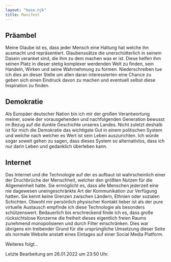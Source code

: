 ```yaml
---
layout: "base.njk"
title: Manifest
---
```


## Präambel

Meine Glaube ist es, dass jeder Mensch eine Haltung hat welche ihn ausmacht und repräsentiert. Glaubenssätze die unerschütterlich in seinem Dasein veranket sind, die ihm zu dem machen was er ist. Diese helfen ihm seinen Platz in dieser stetig komplexer werdenden Welt zu finden, sein Handeln, Wirken und seine Wahrnehmung zu formen. Niederschreiben tue ich dies an dieser Stelle um allen daran interessierten eine Chance zu geben sich einen Eindruck davon zu machen und eventuell selbst diese Inspiration zu finden.

## Demokratie

Als Europäer deutscher Nation bin ich mir der großen Verantwortung meiner, sowie der vorausgehenden und nachfolgenden Generation bewusst im Bezug auf die dunkle Geschichte unseres Landes. Nicht zuletzt deshalb ist für mich die Demokratie das wichtigste Gut in einem politischen System und welche nach welcher es Wert ist sein Leben auszurichten. Ich würde sogar soweit gehen zu sagen, dass dieses System so alternativlos, dass ich nur darin Leben und gedanklich überleben kann.

## Internet

Das Internet und die Technologie auf der es aufbaut ist wahrscheinlich einer der Druchbrüche der Menschheit, welcher den größten Nutzen für die Allgemeinheit hatte. Sie ermöglicht es, dass alle Menschen jederzeit eine nie dagewesen uneingeschränkte Art der Kommunikation zur Verfügung hatten. Sie kennt keine Grenzen zwischen Ländern, Ethnien oder sozialen Schichten. Obwohl mir persönlich physischer Kontakt lieber ist als der pure virtuelle Austausch empfinde ich diese Technologie als besonders schützenswert. Bedauerlich bis erschreckend finde ich es, dass große rücksichtslose Konzerne die freiheit dieses eigentlich freien Raums zunehmend monopolisieren und durch Filter einschränken. Dies war übrigens ein treibender Grund für die ursprüngliche Umsetzung dieser Seite als normale Website anstatt eines Eintages auf einer Social Media Platform.



Weiteres folgt...

Letzte Bearbeitung am 26.01.2022 um 23:50 Uhr.